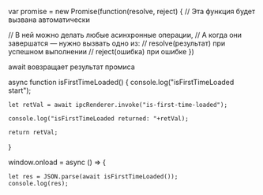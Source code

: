 
var promise = new Promise(function(resolve, reject) {
  // Эта функция будет вызвана автоматически

  // В ней можно делать любые асинхронные операции,
  // А когда они завершатся — нужно вызвать одно из:
  // resolve(результат) при успешном выполнении
  // reject(ошибка) при ошибке
})



await вовзращает результат промиса

async function isFirstTimeLoaded()
{
    console.log("isFirstTimeLoaded start");
    
    let retVal = await ipcRenderer.invoke("is-first-time-loaded");

    console.log("isFirstTimeLoaded returned: "+retVal);
    
    return retVal;
}

window.onload  = async () => {
    
    let res = JSON.parse(await isFirstTimeLoaded());
    console.log(res);
	
	
	